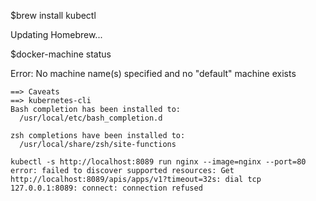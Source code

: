 $brew install kubectl

Updating Homebrew...

$docker-machine status

Error: No machine name\(s\) specified and no "default" machine exists

```
==> Caveats
==> kubernetes-cli
Bash completion has been installed to:
  /usr/local/etc/bash_completion.d

zsh completions have been installed to:
  /usr/local/share/zsh/site-functions
```

```
kubectl -s http://localhost:8089 run nginx --image=nginx --port=80
error: failed to discover supported resources: Get http://localhost:8089/apis/apps/v1?timeout=32s: dial tcp 127.0.0.1:8089: connect: connection refused
```



